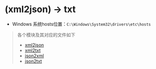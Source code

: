 # (xml2json) -> txt

- Windows 系统hosts位置：`C:\Windows\System32\drivers\etc\hosts`

> 各个模块及其对应的文件如下
> - [xml2json](xml2json.py)
> - [xml2txt](xml2txt.py)
> - [json2xml](json2xml.py)
> - [json2txt](json2txt.py)

